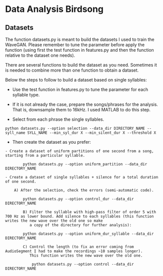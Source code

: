 # Data Analysis Birdsong
## Datasets
   The function datasets.py is meant to build the datasets I used to train the 
   WaveGAN. Please remember to tune the parameter before apply the function
   (using first the test function in features.py and then the function relative to the 
   dataset one needs). 
 
   There are several functions to build the dataset as you need. 
   Sometimes it is needed to combine more than one function to obtain a dataset. 
   
   Below the steps to follow to build a dataset based on single syllables:
   * Use the test function in features.py to tune the parameter for each syllable type.


   * If it is not already the case, prepare the songs/phrases for the analysis. That is, downsample them to
      16kHz. I used MATLAB to do this step.


   * Select from each phrase the single syllables.

	python datasets.py --option selection --data_dir DIRECTORY_NAME --syll_name SYLL_NAME --min_syl_dur X --min_silent_dur X --threshold X


   * Then create the dataset as you prefer: 
	
	- Create a dataset of uniform partitions of one second from a song, starting from a particular syllable. 

	    	python datasets.py --option uniform_partition --data_dir DIRECTORY_NAME

	- Create a dataset of single syllables + silence for a total duration of one second.
	    
	    A) After the selection, check the errors (semi-automatic code).

	    	python datasets.py --option control_dur --data_dir DIRECTORY_NAME

            B) Filter the syllable with high-pass filter of order 5 with 700 Hz as lower bound. Add silence to each syllables (this function writes the new wave over the old one so make 
               a copy of the directory for further analysis):

	    	python datasets.py --option uniform_dur_syllable --data_dir DIRECTORY_NAME
 
            C) Control the length (to fix an error coming from AudioSegment I had to make the recordings ~10 samples longer).
               This function writes the new wave over the old one.

            	python datasets.py --option control --data_dir DIRECTORY_NAME


